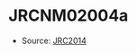 <a name="material" />

# JRCNM02004a
<script type="application/ld+json">
  {
    "@context": "https://schema.org/",
    "@type": "ChemicalSubstance",
    "http://purl.org/dc/terms/conformsTo":
      {
        "@type": "CreativeWork",
        "@id": "https://bioschemas.org/profiles/ChemicalSubstance/0.4-RELEASE/"
      },
    "@id": "https://egonw.github.io/nanowiki/nanowiki385.html#material",
    "name": "JRCNM02004a",
    "sameAs": "http://127.0.0.1/mediawiki/index.php/Special:URIResolver/JRCNM02004a"
  }
</script>


* Source: [JRC2014](http://127.0.0.1/mediawiki/index.php/Special:URIResolver/JRC2014)
